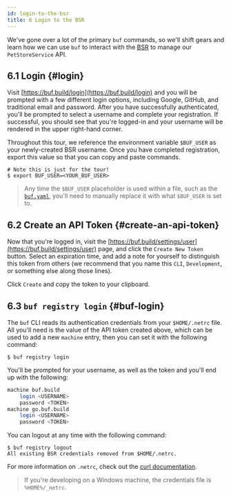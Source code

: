 ```yaml
---
id: login-to-the-bsr
title: 6 Login to the BSR
---
```


We've gone over a lot of the primary `buf` commands, so we'll shift gears and learn how we can use `buf` to
interact with the [BSR](../bsr/introduction.md) to manage our `PetStoreService` API.

## 6.1 Login {#login}

Visit [https://buf.build/login](https://buf.build/login) and you will be prompted with a few
different login options, including Google, GitHub, and traditional email and password.
After you have successfully authenticated, you'll be prompted to select a username
and complete your registration. If successful, you should see that you're logged-in
and your username will be rendered in the upper right-hand corner.

Throughout this tour, we reference the environment variable `$BUF_USER` as your
newly-created BSR username. Once you have completed registration, export this value
so that you can copy and paste commands.

```terminal
# Note this is just for the tour!
$ export BUF_USER=<YOUR_BUF_USER>
```

> Any time the `$BUF_USER` placeholder is used within a file, such as the [`buf.yaml`](../configuration/v1/buf-yaml.md),
> you'll need to manually replace it with what `$BUF_USER` is set to.

## 6.2 Create an API Token {#create-an-api-token}

Now that you're logged in, visit the [https://buf.build/settings/user](https://buf.build/settings/user)
page, and click the `Create New Token` button. Select an expiration time, and add a note for yourself
to distinguish this token from others (we recommend that you name this `CLI`, `Development`, or something
else along those lines).

Click `Create` and copy the token to your clipboard.

## 6.3 `buf registry login` {#buf-login}

The `buf` CLI reads its authentication credentials from your `$HOME/.netrc` file.
All you'll need is the value of the API token created above, which can be used to
add a new `machine` entry, then you can set it with the following command:

```terminal
$ buf registry login
```

You'll be prompted for your username, as well as the token and you'll end up with the following:

```sh title="~/.netrc"
machine buf.build
    login <USERNAME>
    password <TOKEN>
machine go.buf.build
    login <USERNAME>
    password <TOKEN>
```

You can logout at any time with the following command:

```terminal
$ buf registry logout
All existing BSR credentials removed from $HOME/.netrc.
```

For more information on `.netrc`, check out the [curl documentation](https://everything.curl.dev/usingcurl/netrc).

> If you're developing on a Windows machine, the credentials file is `%HOME%/_netrc`.

